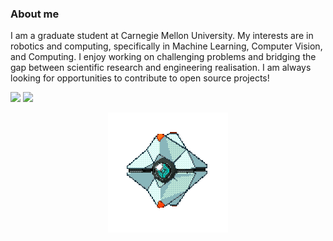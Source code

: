### About me
I am a graduate student at Carnegie Mellon University. My interests are in robotics and computing, specifically in Machine Learning, Computer Vision, and Computing. I enjoy working on challenging problems and bridging the gap between scientific research and engineering realisation. I am always looking for opportunities to contribute to open source projects!

<!---![test](https://i.pinimg.com/originals/3f/a3/ab/3fa3ab106fe524505599ebcea9b281b8.gif)-->

<!---![test](https://i.pinimg.com/originals/f1/63/11/f16311fd0c32786525f471c685bc516e.gif)-->
[<img src="https://img.shields.io/badge/linkedin-%230077B5.svg?&style=for-the-badge&logo=linkedin&logoColor=white" />](https://www.linkedin.com/in/and27/)
[<img src = "https://img.shields.io/badge/googlescholar-%234285F4.svg?&style=for-the-badge&logo=google&logoColor=white" />](https://scholar.google.co.in/citations?user=lMgUbO0AAAAJ&hl=en)
<p align = "center">
  <img src= https://raw.githubusercontent.com/AND2797/AND2797/master/ezgif-4-98febb0bb3d1.gif>
</p>


